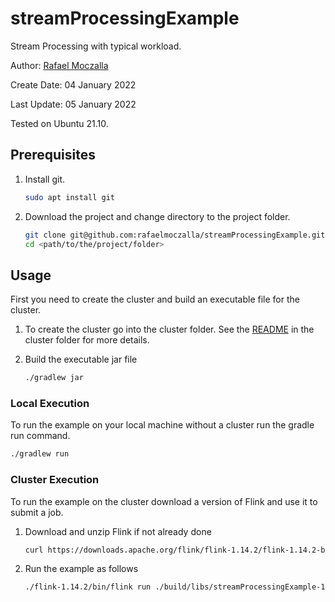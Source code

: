 # streamProcessingExample
Stream Processing with typical workload.

Author: [Rafael Moczalla](Rafael.Moczalla@hpi.de)

Create Date: 04 January 2022

Last Update: 05 January 2022

Tested on Ubuntu 21.10.

## Prerequisites
1. Install git.
    ```bash
    sudo apt install git
    ```

2. Download the project and change directory to the project folder.
    ```bash
    git clone git@github.com:rafaelmoczalla/streamProcessingExample.git
    cd <path/to/the/project/folder>
    ```

## Usage

First you need to create the cluster and build an executable file for the cluster.
1. To create the cluster go into the cluster folder. See the [README](cluster/README.md)
in the cluster folder for more details.

2. Build the executable jar file
    ```bash
    ./gradlew jar
    ```

### Local Execution
To run the example on your local machine without a cluster
run the gradle run command.
```bash
./gradlew run
```

### Cluster Execution

To run the example on the cluster download a version of Flink and use it to submit a job.

1. Download and unzip Flink if not already done
    ```bash
    curl https://downloads.apache.org/flink/flink-1.14.2/flink-1.14.2-bin-scala_2.12.tgz | tar -xz
    ```

2. Run the example as follows
    ```bash
    ./flink-1.14.2/bin/flink run ./build/libs/streamProcessingExample-1.0-SNAPSHOT.jar
    ```
